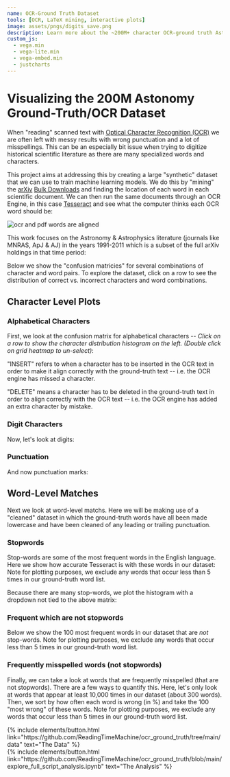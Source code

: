 ```yaml
---
name: OCR-Ground Truth Dataset
tools: [OCR, LaTeX mining, interactive plots]
image: assets/pngs/digits_save.png
description: Learn more about the ~200M+ character OCR-ground truth Astronomy literature dataset.
custom_js:
  - vega.min
  - vega-lite.min
  - vega-embed.min
  - justcharts
---
```



# Visualizing the 200M Astonomy Ground-Truth/OCR Dataset

When "reading" scanned text with [Optical Character Recognition (OCR)](https://en.wikipedia.org/wiki/Optical_character_recognition) we are often left with messy results with wrong punctuation and a lot of misspellings. This can be an especially bit issue when trying to digitize historical scientific literature as there are many specialized words and characters.

This project aims at addressing this by creating a large "synthetic" dataset that we can use to train machine learning models.  We do this by "mining" the [arXiv](https://arxiv.org/) [Bulk Downloads](https://info.arxiv.org/help/bulk_data/index.html) and finding the location of each word in each scientific document.  We can then run the same documents through an OCR Engine, in this 
case [Tesseract](https://github.com/tesseract-ocr/tesseract) and see what the computer thinks each OCR word should be:

![ocr and pdf words are aligned]({{site.baseurl}}/assets/pngs/diagram_website.png)

This work focuses on the Astronomy & Astrophysics literature (journals like MNRAS, ApJ & AJ) in the years 1991-2011 which is a subset of the full arXiv holdings in that time period:
<vegachart schema-url="{{ site.baseurl }}/assets/json/timechart.json" style="width: 100%"></vegachart>


Below we show the "confusion matricies" for several combinations of character and word pairs.  To explore the dataset, click on a row to see the distribution of correct vs. incorrect characters and word combinations.

## Character Level Plots

### Alphabetical Characters

First, we look at the confusion matrix for alphabetical characters -- *Click on a row to show the character distribution histogram on the left. (Double click on grid heatmap to un-select)*:
<vegachart schema-url="{{ site.baseurl }}/assets/json/alphas.json" style="width: 100%"></vegachart>


"INSERT" refers to when a character has to be inserted in the OCR text in order to make it align correctly with the ground-truth text -- i.e. the OCR engine has missed a character.

"DELETE" means a character has to be deleted in the ground-truth text in order to align correctly with the OCR text -- i.e. the OCR engine has added an extra character by mistake.

### Digit Characters

Now, let's look at digits:
<vegachart schema-url="{{ site.baseurl }}/assets/json/digits.json" style="width: 100%"></vegachart>

### Punctuation

And now punctuation marks:
<vegachart schema-url="{{ site.baseurl }}/assets/json/punctuation.json" style="width: 100%"></vegachart>
 
  

## Word-Level Matches

Next we look at word-level matchs.  Here we will be making use of a "cleaned" dataset in which the ground-truth words have all been made lowercase and have been cleaned of any leading or trailing punctuation.

### Stopwords

Stop-words are some of the most frequent words in the English language.  Here we show how accurate Tesseract is with these words in our dataset:
<vegachart schema-url="{{ site.baseurl }}/assets/json/stopwords_justmatrix.json" style="width: 100%"></vegachart>
Note for plotting purposes, we exclude any words that occur less than 5 times in our ground-truth word list.

Because there are many stop-words, we plot the histogram with a dropdown not tied to the above matrix:
<vegachart schema-url="{{ site.baseurl }}/assets/json/stopwords_hist_only.json" style="width: 100%"></vegachart>



### Frequent which are not stopwords

Below we show the 100 most frequent words in our dataset that are *not* stop-words.
<vegachart schema-url="{{ site.baseurl }}/assets/json/most_freq_nonstop.json" style="width: 100%"></vegachart>
Note for plotting purposes, we exclude any words that occur less than 5 times in our ground-truth word list.

### Frequently misspelled words (not stopwords)

Finally, we can take a look at words that are frequently misspelled (that are not stopwords).  There are a few ways to quantify this.  Here, let's only look at words that appear at least 10,000 times in our dataset (about 300 words).  Then, we sort by how often each word is wrong (in %) and take the 100 "most wrong" of these words.
<vegachart schema-url="{{ site.baseurl }}/assets/json/freqmiss.json" style="width: 100%"></vegachart>
Note for plotting purposes, we exclude any words that occur less than 5 times in our ground-truth word list.



<!-- these are written in a combo of html and liquid --> 

<div class="left">
{% include elements/button.html link="https://github.com/ReadingTimeMachine/ocr_ground_truth/tree/main/data" text="The Data" %}
</div>

<div class="right">
{% include elements/button.html link="https://github.com/ReadingTimeMachine/ocr_ground_truth/blob/main/explore_full_script_analysis.ipynb" text="The Analysis" %}
</div>

